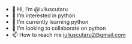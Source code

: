 - 👋 Hi, I’m @iuliuscutaru
- 👀 I’m interested in python
- 🌱 I’m currently learning python
- 💞️ I’m looking to collaborate on python
- 📫 How to reach me iuliuscutaru2@gmail.com

<!---
iuliuscutaru/iuliuscutaru is a ✨ special ✨ repository because its `README.md` (this file) appears on your GitHub profile.
You can click the Preview link to take a look at your changes.
--->
